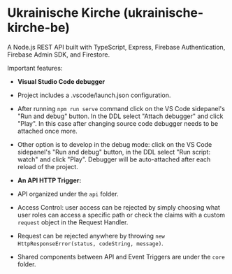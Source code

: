# Ukrainische Kirche (ukrainische-kirche-be)

A Node.js REST API built with TypeScript, Express, Firebase Authentication, Firebase Admin SDK, and Firestore.

Important features:

-  **Visual Studio Code debugger**
  - Project includes a .vscode/launch.json configuration.
  - After running `npm run serve` command click on the VS Code sidepanel's "Run and debug" button. In the DDL select "Attach debugger" and click "Play". In this case after changing source code debugger needs to be attached once more.
  - Other option is to develop in the debug mode: click on the VS Code sidepanel's "Run and debug" button, in the DDL select "Run script: watch" and click "Play". Debugger will be auto-attached after each reload of the project.

-  **An API HTTP Trigger:**
  - API organized under the `api` folder.
  - Access Control: user access can be rejected by simply choosing what user roles can access a specific path or check the claims with a custom `request` object in the Request Handler.
  - Request can be rejected anywhere by throwing `new HttpResponseError(status, codeString, message)`.
  - Shared components between API and Event Triggers are under the `core` folder.
